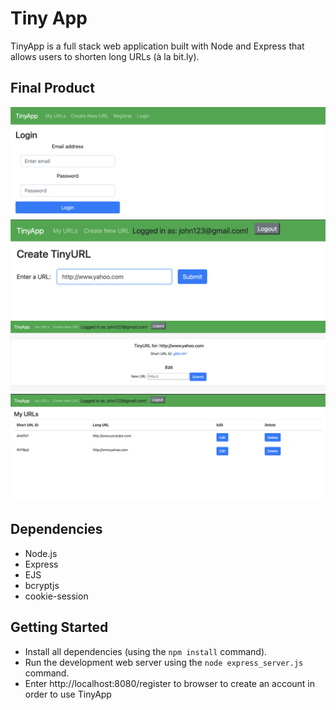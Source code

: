 # Tiny App

TinyApp is a full stack web application built with Node and Express that allows users to shorten long URLs (à la bit.ly).

## Final Product

!["screen shot of the login page in tinyapp"](https://github.com/laucodx45/tinyapp/blob/master/docs/login-page.png?raw=true)
![screen shot of the create new URL page in tinyapp](https://github.com/laucodx45/tinyapp/blob/master/docs/createTinyURL-page.png?raw=true)
![screen shot of the shortURL created by user](https://github.com/laucodx45/tinyapp/blob/master/docs/shortenURL.png?raw=true)
![screen shot of the list of shortend URL created by user](https://github.com/laucodx45/tinyapp/blob/master/docs/urls-page.png?raw=true)

## Dependencies

- Node.js
- Express
- EJS
- bcryptjs
- cookie-session

## Getting Started

- Install all dependencies (using the `npm install` command).
- Run the development web server using the `node express_server.js` command.
- Enter http://localhost:8080/register to browser to create an account in order to use TinyApp